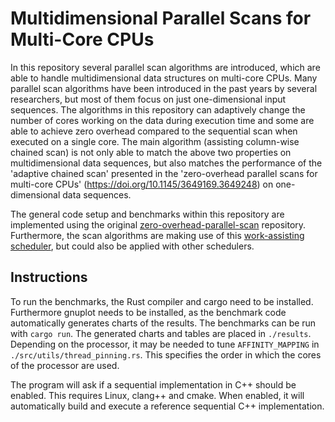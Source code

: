 # Multidimensional Parallel Scans for Multi-Core CPUs

In this repository several parallel scan algorithms are introduced, which are able to handle multidimensional data structures on multi-core CPUs. Many parallel scan algorithms have been introduced in the past years by several researchers, but most of them focus on just one-dimensional input sequences. The algorithms in this repository can adaptively change the number of cores working on the data during execution time and some are able to achieve zero overhead compared to the sequential scan when executed on a single core. The main algorithm (assisting column-wise chained scan) is not only able to match the above two properties on multidimensional data sequences, but also matches the performance of the 'adaptive chained scan' presented in the 'zero-overhead parallel scans for multi-core CPUs' (https://doi.org/10.1145/3649169.3649248) on one-dimensional data sequences. 

The general code setup and benchmarks within this repository are implemented using the original [zero-overhead-parallel-scan](https://github.com/ivogabe/zero-overhead-parallel-scans) repository. Furthermore, the scan algorithms are making use of this [work-assisting scheduler](https://github.com/ivogabe/workassisting), but could also be applied with other schedulers.

## Instructions
To run the benchmarks, the Rust compiler and cargo need to be installed. Furthermore gnuplot needs to be installed, as the benchmark code automatically generates charts of the results. The benchmarks can be run with `cargo run`. The generated charts and tables are placed in `./results`. Depending on the processor, it may be needed to tune `AFFINITY_MAPPING` in `./src/utils/thread_pinning.rs`. This specifies the order in which the cores of the processor are used.

The program will ask if a sequential implementation in C++ should be enabled. This requires Linux, clang++ and cmake. When enabled, it will automatically build and execute a reference sequential C++ implementation.